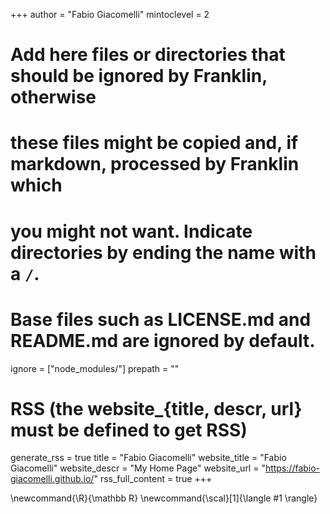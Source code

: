 <!--
Add here global page variables to use throughout your website.
-->
+++
author = "Fabio Giacomelli"
mintoclevel = 2

# Add here files or directories that should be ignored by Franklin, otherwise
# these files might be copied and, if markdown, processed by Franklin which
# you might not want. Indicate directories by ending the name with a `/`.
# Base files such as LICENSE.md and README.md are ignored by default.
ignore = ["node_modules/"]
prepath = ""
# RSS (the website_{title, descr, url} must be defined to get RSS)
generate_rss = true
title = "Fabio Giacomelli"
website_title = "Fabio Giacomelli"
website_descr = "My Home Page"
website_url   = "https://fabio-giacomelli.github.io/"
rss_full_content = true
+++

<!--
Add here global latex commands to use throughout your pages.
-->
\newcommand{\R}{\mathbb R}
\newcommand{\scal}[1]{\langle #1 \rangle}
